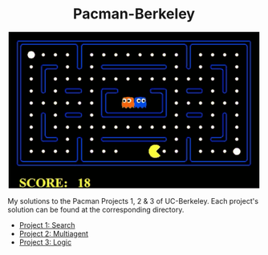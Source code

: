 <h1 align="center">Pacman-Berkeley</h1>

<p align="center">
    <img src="pacman.gif" width=500>
</p>

My solutions to the Pacman Projects 1, 2 &amp; 3 of UC-Berkeley. Each project's solution can be found at the corresponding directory.
* [Project 1: Search](https://inst.eecs.berkeley.edu/~cs188/sp22/project1/)
* [Project 2: Multiagent](https://inst.eecs.berkeley.edu/~cs188/sp22/project2/)
* [Project 3: Logic](https://inst.eecs.berkeley.edu/~cs188/sp22/project3/)
